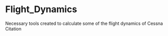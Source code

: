 # Flight_Dynamics
Necessary tools created to calculate some of the flight dynamics of Cessna Citation
